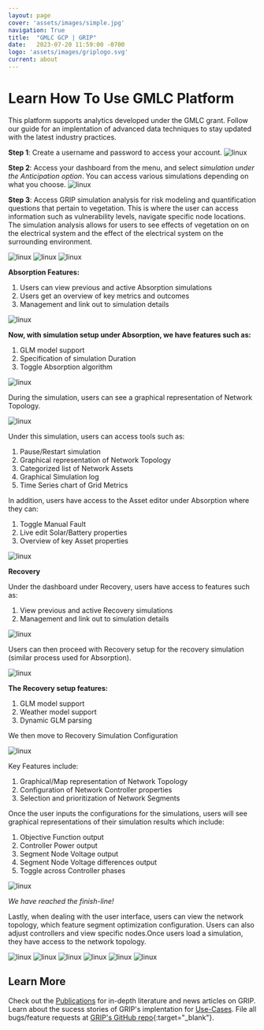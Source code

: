 ```yaml
---
layout: page
cover: 'assets/images/simple.jpg'
navigation: True
title:  "GMLC GCP | GRIP"
date:   2023-07-20 11:59:00 -0700
logo: 'assets/images/griplogo.svg'
current: about
---
```


# Learn How To Use GMLC Platform
 
This platform supports analytics developed under the GMLC grant. Follow our guide for an implentation of advanced data techniques to stay updated with the latest industry practices.

**Step 1**: Create a username and password to access your account.
<img src="/assets/images/demo1.png" alt="linux" style="max-width: 600px;">

**Step 2**: Access your dashboard from the menu, and select *simulation under the Anticipation option*. You can access various simulations depending on what you choose.
<img src="/assets/images/demo2.png" alt="linux" style="max-width: 600px;">

**Step 3**: Access GRIP simulation analysis for risk modeling and quantification questions that pertain to vegetation. This is where the user can access information such as vulnerability levels, navigate specific node locations. The simulation analysis allows for users to see effects of vegetation on on the electrical system and the effect of the electrical system on the surrounding environment.

<img src="/assets/images/simulations.png" alt="linux" style="max-width: 600px;">


<img src="/assets/images/node 2.png" alt="linux" style="max-width: 600px;">


<img src="/assets/images/simulation2.png" alt="linux" style="max-width: 600px;">

**Absorption Features:**
1. Users can view previous and active Absorption simulations
2. Users get an overview of key metrics and outcomes
3. Management and link out to simulation details

<img src="/assets/images/absorption.png" alt="linux" style="max-width: 700px;">

**Now, with simulation setup under Absorption, we have features such as:**
1. GLM model support
2. Specification of simulation Duration
3. Toggle Absorption algorithm

<img src="/assets/images/mysim.png" alt="linux" style="max-width: 600px;">

During the simulation, users can see a graphical representation of Network Topology.

<img src="/assets/images/nofaults.png" alt="linux" style="max-width: 600px;">

Under this simulation, users can access tools such as:

1. Pause/Restart simulation
2. Graphical representation of Network Topology
3. Categorized list of Network Assets
4. Graphical Simulation log
5. Time Series chart of Grid Metrics

In addition, users have access to the Asset editor under Absorption where they can:

1. Toggle Manual Fault
2. Live edit Solar/Battery properties
3. Overview of key Asset properties

<img src="/assets/images/firea.png" alt="linux" style="max-width: 700px;">

**Recovery**

Under the dashboard under Recovery, users have access to features such as:

1. View previous and active Recovery simulations
2. Management and link out to simulation details

<img src="/assets/images/1.png" alt="linux" style="max-width: 650px;">

Users can then proceed with Recovery setup for the recovery simulation (similar process used for Absorption).

<img src="/assets/images/2.png" alt="linux" style="max-width: 650px;">

**The Recovery setup features:**

1. GLM model support
2. Weather model support
3. Dynamic GLM parsing

We then move to Recovery Simulation Configuration

<img src="/assets/images/3.png" alt="linux" style="max-width: 650px;">

Key Features include:
1. Graphical/Map representation of Network Topology
2. Configuration of Network Controller properties
3. Selection and prioritization of Network Segments

Once the user inputs the configurations for the simulations, users will see graphical representations of their simulation results which include:

1. Objective Function output
2. Controller Power output
3. Segment Node Voltage output
4. Segment Node Voltage differences output
5. Toggle across Controller phases

<img src="/assets/images/4.png" alt="linux" style="max-width: 650px;">

*We have reached the finish-line!*

Lastly, when dealing with the user interface, users can view the network topology, which feature segment optimization configuration. Users can also adjust controllers and view specific nodes.Once users load a simulation, they have access to the network topology.

<img src="/assets/images/5.png" alt="linux" style="max-width: 650px;">

<img src="/assets/images/6.png" alt="linux" style="max-width: 650px;">

<img src="/assets/images/7.png" alt="linux" style="max-width: 650px;">

<img src="/assets/images/8.png" alt="linux" style="max-width: 650px;">

<img src="/assets/images/9.png" alt="linux" style="max-width: 650px;">

<img src="/assets/images/10.png" alt="linux" style="max-width: 650px;">

## Learn More
Check out the [Publications](https://www.grip.energy/Publications/) for in-depth literature and news articles on GRIP. Learn about the sucess stories of GRIP's implentation for [Use-Cases](https://www.grip.energy/use-cases/). File all bugs/feature requests at [GRIP's GitHub repo](https://github.com/slacgismo/grip-webpage){:target="_blank"}.

[Tutorials]:  https://arras-energy.github.io/static-website/tutorials/
[Reports]:   https://arras-energy.github.io/static-website/literature/ 
[Use-Cases]:  https://arras-energy.github.io/static-website/use-cases/ 
[GRIP's GitHub repo]: https://github.com/arras-energy
